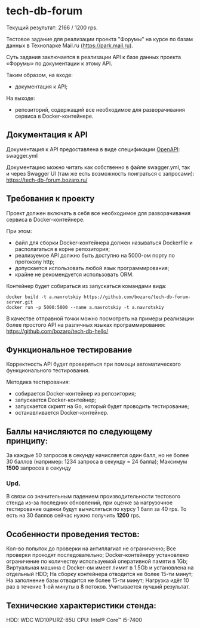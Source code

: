 # tech-db-forum
Текущий результат: 2166 / 1200 rps.

Тестовое задание для реализации проекта "Форумы" на курсе по базам данных в Технопарке Mail.ru (https://park.mail.ru).

Суть задания заключается в реализации API к базе данных проекта «Форумы» по документации к этому API.

Таким образом, на входе:

 * документация к API;

На выходе:

 * репозиторий, содержащий все необходимое для разворачивания сервиса в Docker-контейнере.

## Документация к API
Документация к API предоставлена в виде спецификации [OpenAPI](https://ru.wikipedia.org/wiki/OpenAPI_%28%D1%81%D0%BF%D0%B5%D1%86%D0%B8%D1%84%D0%B8%D0%BA%D0%B0%D1%86%D0%B8%D1%8F%29): swagger.yml

Документацию можно читать как собственно в файле swagger.yml, так и через Swagger UI (там же есть возможность поиграться с запросами): https://tech-db-forum.bozaro.ru/

## Требования к проекту
Проект должен включать в себя все необходимое для разворачивания сервиса в Docker-контейнере.

При этом:

 * файл для сборки Docker-контейнера должен называться Dockerfile и располагаться в корне репозитория;
 * реализуемое API должно быть доступно на 5000-ом порту по протоколу http;
 * допускается использовать любой язык программирования;
 * крайне не рекомендуется использовать ORM.

Контейнер будет собираться из запускаться командами вида:
```
docker build -t a.navrotskiy https://github.com/bozaro/tech-db-forum-server.git
docker run -p 5000:5000 --name a.navrotskiy -t a.navrotskiy
```

В качестве отправной точки можно посмотреть на примеры реализации более простого API на различных языках программирования: https://github.com/bozaro/tech-db-hello/

## Функциональное тестирование
Корректность API будет проверяться при помощи автоматического функционального тестирования.

Методика тестирования:

 * собирается Docker-контейнер из репозитория;
 * запускается Docker-контейнер;
 * запускается скрипт на Go, который будет проводить тестирование;
 * останавливается Docker-контейнер.

## Баллы начисляются по следующему принципу:

За каждые 50 запросов в секунду начисляется один балл, но не более 30 баллов (например: 1234 запроса в секунду = 24 балла);
Максимум **1500** запросов в секунду
### Upd.
В связи со значительным падением производительности тестового стенда из-за последних обновлений, при оценке за нагрузочное тестирование оценки будут вычисляться по курсу 1 балл за 40 rps. То есть на 30 баллов сейчас нужно получить **1200** rps.

## Особенности проведения тестов:

Кол-во попыток до проверки на антиплагиат не ограниченно;
Все проверки проходят последовательно;
Docker-контейнеру установлено ограничение по количеству используемой оперативной памяти в 1Gb;
Виртуальная машина с Docker-ом имеет лимит в 1.5Gb и установлена на отдельный HDD;
На сборку контейнера отводится не более 15-ти минут;
На заполнение базы отводится не более 15-ти минут;
Нагрузка идёт 10 раз в течение 1-ой минуты в 8 потоков. Учитывается лучший результат.

## Технические характеристики стенда:

HDD: WDC WD10PURZ-85U
CPU: Intel® Core™ i5-7400
